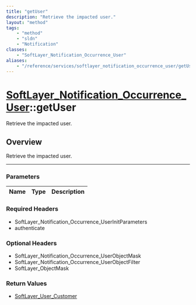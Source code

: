 ```yaml
---
title: "getUser"
description: "Retrieve the impacted user."
layout: "method"
tags:
    - "method"
    - "sldn"
    - "Notification"
classes:
    - "SoftLayer_Notification_Occurrence_User"
aliases:
    - "/reference/services/softlayer_notification_occurrence_user/getUser"
---
```

# [SoftLayer_Notification_Occurrence_User](/reference/services/SoftLayer_Notification_Occurrence_User)::getUser


Retrieve the impacted user.


## Overview 
Retrieve the impacted user.

-----

### Parameters 
|Name | Type | Description |
| --- | --- | --- |


### Required Headers
* SoftLayer_Notification_Occurrence_UserInitParameters
* authenticate


### Optional Headers
* SoftLayer_Notification_Occurrence_UserObjectMask
* SoftLayer_Notification_Occurrence_UserObjectFilter
* SoftLayer_ObjectMask

### Return Values
* <a href='/reference/datatypes/SoftLayer_User_Customer'>SoftLayer_User_Customer </a>




